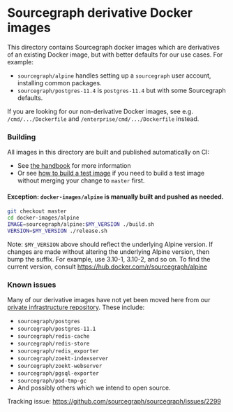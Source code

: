 # Sourcegraph derivative Docker images

This directory contains Sourcegraph docker images which are derivatives of an existing Docker image, but with better defaults for our use cases. For example:

- `sourcegraph/alpine` handles setting up a `sourcegraph` user account, installing common packages.
- `sourcegraph/postgres-11.4` is `postgres-11.4` but with some Sourcegraph defaults.

If you are looking for our non-derivative Docker images, see e.g. `/cmd/.../Dockerfile` and `/enterprise/cmd/.../Dockerfile` instead.

### Building

All images in this directory are built and published automatically on CI:

- See [the handbook](https://about.sourcegraph.com/handbook/engineering/deployments) for more information
- Or see [how to build a test image](https://about.sourcegraph.com/handbook/engineering/deployments#building-docker-images-for-a-specific-branch) if you need to build a test image without merging your change to `master` first.

#### Exception: `docker-images/alpine` is manually built and pushed as needed.

```sh
git checkout master
cd docker-images/alpine
IMAGE=sourcegraph/alpine:$MY_VERSION ./build.sh
VERSION=$MY_VERSION ./release.sh
```

Note: `$MY_VERSION` above should reflect the underlying Alpine version. If changes are made without altering the underlying Alpine version, then bump the suffix. For example, use 3.10-1, 3.10-2, and so on. To find the current version, consult https://hub.docker.com/r/sourcegraph/alpine

### Known issues

Many of our derivative images have not yet been moved here from our [private infrastructure repository](https://github.com/sourcegraph/infrastructure/tree/master/docker-images). These include:

- `sourcegraph/postgres`
- `sourcegraph/postgres-11.1`
- `sourcegraph/redis-cache`
- `sourcegraph/redis-store`
- `sourcegraph/redis_exporter`
- `sourcegraph/zoekt-indexserver`
- `sourcegraph/zoekt-webserver`
- `sourcegraph/pgsql-exporter`
- `sourcegraph/pod-tmp-gc`
- And possibly others which we intend to open source.

Tracking issue: https://github.com/sourcegraph/sourcegraph/issues/2299

